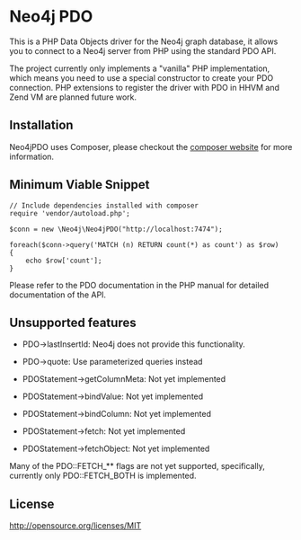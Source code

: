 # Neo4j PDO

This is a PHP Data Objects driver for the Neo4j graph database, it allows you to 
connect to a Neo4j server from PHP using the standard PDO API.

The project currently only implements a "vanilla" PHP implementation, which means 
you need to use a special constructor to create your PDO connection.
PHP extensions to register the driver with PDO in HHVM and Zend VM are planned
future work.

## Installation

Neo4jPDO uses Composer, please checkout the [composer website](http://www.getcomposer.org) for more information.

## Minimum Viable Snippet

    // Include dependencies installed with composer
    require 'vendor/autoload.php';

    $conn = new \Neo4j\Neo4jPDO("http://localhost:7474");
    
    foreach($conn->query('MATCH (n) RETURN count(*) as count') as $row) 
    {
        echo $row['count'];
    }

Please refer to the PDO documentation in the PHP manual for detailed documentation
of the API.

## Unsupported features

- PDO->lastInsertId: Neo4j does not provide this functionality.
- PDO->quote: Use parameterized queries instead

- PDOStatement->getColumnMeta: Not yet implemented
- PDOStatement->bindValue: Not yet implemented
- PDOStatement->bindColumn: Not yet implemented
- PDOStatement->fetch: Not yet implemented
- PDOStatement->fetchObject: Not yet implemented

Many of the PDO::FETCH_** flags are not yet supported, specifically, currently only PDO::FETCH_BOTH is implemented.

## License

http://opensource.org/licenses/MIT
